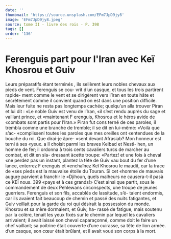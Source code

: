 ```yaml
---
date: ''
thumbnail: 'https://source.unsplash.com/EFm7JpD9jy8'
image: 'EFm7JpD9jy8.jpeg'
source: tome II - livre des rois - P. 398
tags: []
order: '136'
---
```


# Ferenguis part pour l'Iran avec Keï Khosrou et Guiv

Leurs préparatifs étant terminés , ils sellèrent leurs
nobles chevaux aux pieds de vent. Ferenguis se cou- vrit d’un casque, et tous les trois partirent rapide- ment comme le vent et se dirigèrent vers l’lran en toute hâte et secrètement comme il convient quand
on est dans une position difficile. Mais leur fuite ne resta pas longtemps cachée; quelqu’un alla trouver
Piran et lui dit : «Le noble Guiv est venu de l’lran,
«il s’est rendu auprès du sage et vaillant prince, et «maintenant F erenguis, Khosrou et le héros avide de «combats sont partis pour l’Iran.» Piran fut cons
terné de ces paroles, il trembla comme une branche de tremble; il se dit en lui-même: «Voilà que s’ac- «complissenl toutes les paroles que mes oreilles ont «entendues de la bouche du roi. Que dirai-je âpre- «sent devant Afrasiab? Mon honneur est terni à ses «yeux. a Il choisit parmi les braves Kelbad et Nesti- hen, un homme de fer; il ordonna à trois cents cavaliers turcs de marcher au combat, et dit en sla- dressant àcette troupe: «Partez! et une fois à cheval «ne perdez pas un instant, plantez la tête de Guiv «au bout du fer d’une lance, enterrez F erenguis et «enchaînez Keî Khosrou le maudit, car la trace de
«ses pieds est la mauvaise étoile du Touran. Si cet «homme de mauvais augure parvient à franchir le «Djihoun, quels malheurs ne causera-t-il pasà ce
KEÏ nous. 399 «pays et à ces grands!» C’est ainsi que partit, sous
le commandement de deux Pehlewans circonspects, une troupe de jeunes guerriers.
Ferenguis et son fils, accablés de lassitude, s’é-
taient endormis, car ils avaient fait beaucoup de chemin et passé des nuits fatigantes, et Guiv veillait pour la garde du roi qui désirait la possession du monde. Khosrou et sa mère dormaient, et Guiv, ha- rassé de fatigue, mais soutenu par la colère, tenait
les yeux fixés sur le chemin par lequel les cavaliers
arrivaient; il avait laissé son cheval caparaçonné,
comme doit le faire un chef vaillant; sa poitrine était couverte d’une cuirasse, sa tête de lion armée.
d’un casque, son cœur était brûlant, et il avait voué
son corps à la mort.

